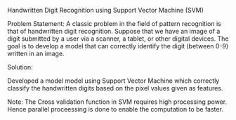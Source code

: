 
Handwritten Digit Recognition using Support Vector Machine (SVM)

Problem Statement:
A classic problem in the field of pattern recognition is that of handwritten digit recognition. Suppose that we have an image of a digit submitted by a user via a scanner, a tablet, or other digital devices. The goal is to develop a model that can correctly identify the digit (between 0-9) written in an image. 

Solution:

Developed a model model using Support Vector Machine which correctly classify the handwritten digits based on the pixel values given as features.

Note: The Cross validation function in SVM requires high processing power. Hence parallel proceessing is done to enable the computation to be faster.

